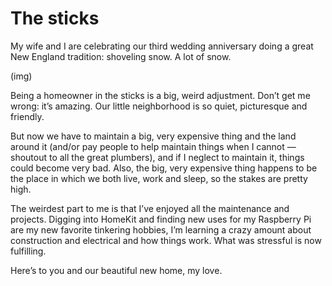 # The sticks
My wife and I are celebrating our third wedding anniversary doing a great New England tradition: shoveling snow. A lot of snow.

(img)

Being a homeowner in the sticks is a big, weird adjustment. Don’t get me wrong: it’s amazing. Our little neighborhood is so quiet, picturesque and friendly. 

But now we have to maintain a big, very expensive thing and the land around it (and/or pay people to help maintain things when I cannot — shoutout to all the great plumbers), and if I neglect to maintain it, things could become very bad. Also, the big, very expensive thing happens to be the place in which we both live, work and sleep, so the stakes are pretty high.

The weirdest part to me is that I’ve enjoyed all the maintenance and projects. Digging into HomeKit and finding new uses for my Raspberry Pi are my new favorite tinkering hobbies, I’m learning a crazy amount about construction and electrical and how things work. What was stressful is now fulfilling.

Here’s to you and our beautiful new home, my love.
